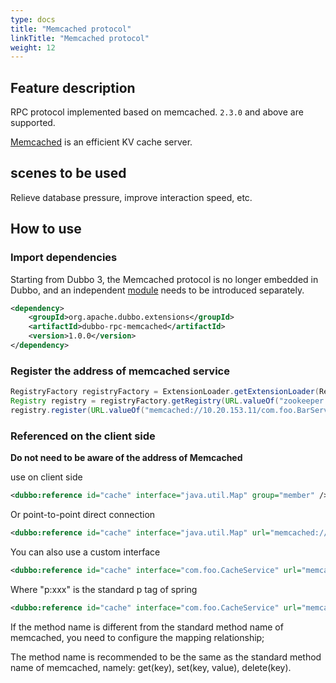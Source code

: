 ```yaml
---
type: docs
title: "Memcached protocol"
linkTitle: "Memcached protocol"
weight: 12
---
```

## Feature description
RPC protocol implemented based on memcached. `2.3.0` and above are supported.

[Memcached](http://memcached.org/) is an efficient KV cache server.

## scenes to be used
Relieve database pressure, improve interaction speed, etc.

## How to use
### Import dependencies

Starting from Dubbo 3, the Memcached protocol is no longer embedded in Dubbo, and an independent [module](/zh-cn/download/dubbo-spi-extensions/#dubbo-rpc) needs to be introduced separately.
```xml
<dependency>
    <groupId>org.apache.dubbo.extensions</groupId>
    <artifactId>dubbo-rpc-memcached</artifactId>
    <version>1.0.0</version>
</dependency>
```

### Register the address of memcached service
```java
RegistryFactory registryFactory = ExtensionLoader.getExtensionLoader(RegistryFactory.class).getAdaptiveExtension();
Registry registry = registryFactory.getRegistry(URL.valueOf("zookeeper://10.20.153.10:2181"));
registry.register(URL.valueOf("memcached://10.20.153.11/com.foo.BarService?category=providers&dynamic=false&application=foo&group=member&loadbalance=consistenthash"));
```

### Referenced on the client side
**Do not need to be aware of the address of Memcached**

use on client side

```xml
<dubbo:reference id="cache" interface="java.util.Map" group="member" />
```

Or point-to-point direct connection

```xml
<dubbo:reference id="cache" interface="java.util.Map" url="memcached://10.20.153.10:11211" />
```

You can also use a custom interface
```xml
<dubbo:reference id="cache" interface="com.foo.CacheService" url="memcached://10.20.153.10:11211" />
```

Where "p:xxx" is the standard p tag of spring
```xml
<dubbo:reference id="cache" interface="com.foo.CacheService" url="memcached://10.20.153.10:11211" p:set="putFoo" p:get="getFoo" p:delete=" removeFoo" />
```
If the method name is different from the standard method name of memcached, you need to configure the mapping relationship;

The method name is recommended to be the same as the standard method name of memcached, namely: get(key), set(key, value), delete(key).
